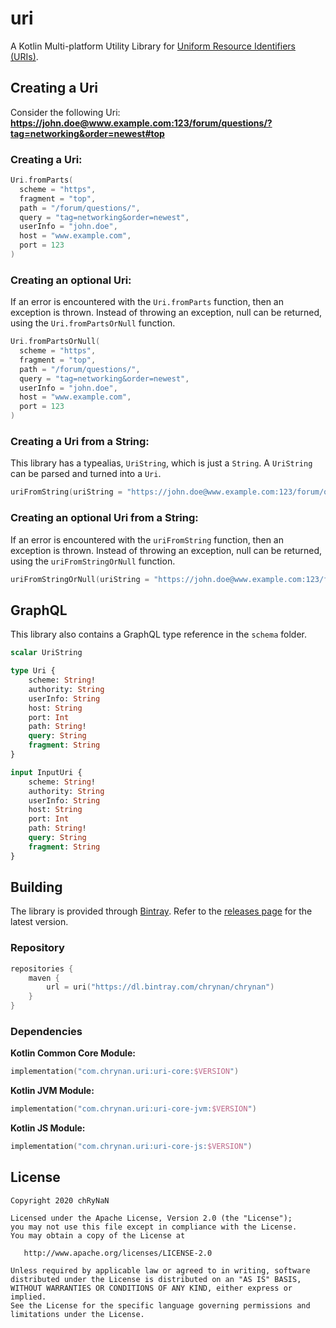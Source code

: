 # uri
A Kotlin Multi-platform Utility Library for [Uniform Resource Identifiers (URIs)](https://en.wikipedia.org/wiki/Uniform_Resource_Identifier).

## Creating a Uri
Consider the following Uri: **https://john.doe@www.example.com:123/forum/questions/?tag=networking&order=newest#top**

### Creating a Uri:
```kotlin
Uri.fromParts(
  scheme = "https",
  fragment = "top",
  path = "/forum/questions/",
  query = "tag=networking&order=newest",
  userInfo = "john.doe",
  host = "www.example.com",
  port = 123
)
```

### Creating an optional Uri:
If an error is encountered with the `Uri.fromParts` function, then an exception is thrown. Instead of throwing an exception, null can be returned, using the `Uri.fromPartsOrNull` function.
```kotlin
Uri.fromPartsOrNull(
  scheme = "https",
  fragment = "top",
  path = "/forum/questions/",
  query = "tag=networking&order=newest",
  userInfo = "john.doe",
  host = "www.example.com",
  port = 123
)
```

### Creating a Uri from a String:
This library has a typealias, `UriString`, which is just a `String`. A `UriString` can be parsed and turned into a `Uri`.

```kotlin
uriFromString(uriString = "https://john.doe@www.example.com:123/forum/questions/?tag=networking&order=newest#top")
```

### Creating an optional Uri from a String:
If an error is encountered with the `uriFromString` function, then an exception is thrown. Instead of throwing an exception, null can be returned, using the `uriFromStringOrNull` function.
```kotlin
uriFromStringOrNull(uriString = "https://john.doe@www.example.com:123/forum/questions/?tag=networking&order=newest#top")
```

## GraphQL
This library also contains a GraphQL type reference in the `schema` folder.
```graphql
scalar UriString

type Uri {
    scheme: String!
    authority: String
    userInfo: String
    host: String
    port: Int
    path: String!
    query: String
    fragment: String
}

input InputUri {
    scheme: String!
    authority: String
    userInfo: String
    host: String
    port: Int
    path: String!
    query: String
    fragment: String
}
```

## Building

The library is provided through [Bintray](https://bintray.com/). Refer to the [releases page](https://github.com/chRyNaN/uri/releases) for the latest version.

### Repository
```kotlin
repositories {
    maven {
        url = uri("https://dl.bintray.com/chrynan/chrynan")
    }
}
```

### Dependencies
**Kotlin Common Core Module:**
```kotlin
implementation("com.chrynan.uri:uri-core:$VERSION")
```

**Kotlin JVM Module:**
```kotlin
implementation("com.chrynan.uri:uri-core-jvm:$VERSION")
```

**Kotlin JS Module:**
```kotlin
implementation("com.chrynan.uri:uri-core-js:$VERSION")
```

## License
```
Copyright 2020 chRyNaN

Licensed under the Apache License, Version 2.0 (the "License");
you may not use this file except in compliance with the License.
You may obtain a copy of the License at

   http://www.apache.org/licenses/LICENSE-2.0

Unless required by applicable law or agreed to in writing, software
distributed under the License is distributed on an "AS IS" BASIS,
WITHOUT WARRANTIES OR CONDITIONS OF ANY KIND, either express or implied.
See the License for the specific language governing permissions and
limitations under the License.
```
